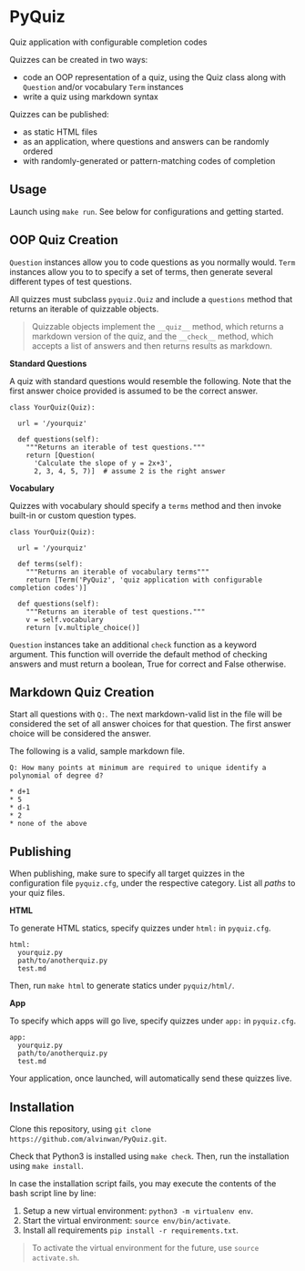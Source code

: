 # PyQuiz
Quiz application with configurable completion codes

Quizzes can be created in two ways:
- code an OOP representation of a quiz, using the Quiz class along with
  `Question` and/or vocabulary `Term` instances
- write a quiz using markdown syntax

Quizzes can be published:
- as static HTML files
- as an application, where questions and answers can be randomly ordered
- with randomly-generated or pattern-matching codes of completion

## Usage

Launch using `make run`. See below for configurations and getting started.

## OOP Quiz Creation

`Question` instances allow you to code questions as you normally would. `Term`
instances allow you to to specify a set of terms, then generate several
different types of test questions.

All quizzes must subclass `pyquiz.Quiz` and include a `questions` method that
returns an iterable of quizzable objects.

> Quizzable objects implement the `__quiz__` method, which returns a
markdown version of the quiz, and the `__check__` method, which accepts a list
of answers and then returns results as markdown.

**Standard Questions**

A quiz with standard questions would resemble the following. Note that the
first answer choice provided is assumed to be the correct answer.

```
class YourQuiz(Quiz):

  url = '/yourquiz'

  def questions(self):
    """Returns an iterable of test questions."""
    return [Question(
      'Calculate the slope of y = 2x+3',
      2, 3, 4, 5, 7)]  # assume 2 is the right answer
```

**Vocabulary**

Quizzes with vocabulary should specify a `terms` method and then invoke
built-in or custom question types.

```
class YourQuiz(Quiz):

  url = '/yourquiz'

  def terms(self):
    """Returns an iterable of vocabulary terms"""
    return [Term('PyQuiz', 'quiz application with configurable completion codes')]

  def questions(self):
    """Returns an iterable of test questions."""
    v = self.vocabulary
    return [v.multiple_choice()]
```

`Question` instances take an additional `check` function as a keyword
argument. This function will override the default method of checking answers
and must return a boolean, True for correct and False otherwise.

## Markdown Quiz Creation

Start all questions with `Q:`. The next markdown-valid list in the file will be
considered the set of all answer choices for that question. The first answer
choice will be considered the answer.

The following is a valid, sample markdown file.

```
Q: How many points at minimum are required to unique identify a polynomial of degree d?

* d+1
* 5
* d-1
* 2
* none of the above
```

## Publishing

When publishing, make sure to specify all target quizzes in the configuration
file `pyquiz.cfg`, under the respective category. List all *paths* to your quiz
files.

**HTML**

To generate HTML statics, specify quizzes under `html:` in `pyquiz.cfg`.

```
html:
  yourquiz.py
  path/to/anotherquiz.py
  test.md
```

Then, run `make html` to generate statics under `pyquiz/html/`.

**App**

To specify which apps will go live, specify quizzes under `app:` in
`pyquiz.cfg`.

```
app:
  yourquiz.py
  path/to/anotherquiz.py
  test.md
```

Your application, once launched, will automatically send these quizzes live.

## Installation

Clone this repository, using `git clone https://github.com/alvinwan/PyQuiz.git`.

Check that Python3 is installed using `make check`. Then, run the installation using `make install`.

In case the installation script fails, you may execute the contents of the bash script line by line:

1. Setup a new virtual environment: `python3 -m virtualenv env`.
1. Start the virtual environment: `source env/bin/activate`.
1. Install all requirements `pip install -r requirements.txt`.

> To activate the virtual environment for the future, use `source activate.sh`.
